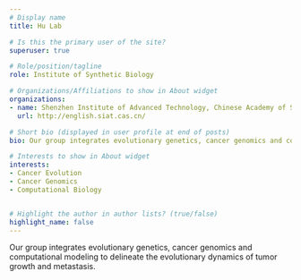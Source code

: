 ```yaml
---
# Display name
title: Hu Lab

# Is this the primary user of the site?
superuser: true

# Role/position/tagline
role: Institute of Synthetic Biology

# Organizations/Affiliations to show in About widget
organizations:
- name: Shenzhen Institute of Advanced Technology, Chinese Academy of Sciences
  url: http://english.siat.cas.cn/

# Short bio (displayed in user profile at end of posts)
bio: Our group integrates evolutionary genetics, cancer genomics and computational modeling to delineate the evolutionary dynamics of tumor growth and metastasis.

# Interests to show in About widget
interests:
- Cancer Evolution
- Cancer Genomics
- Computational Biology


# Highlight the author in author lists? (true/false)
highlight_name: false
---
```


Our group integrates evolutionary genetics, cancer genomics and computational modeling to delineate the evolutionary dynamics of tumor growth and metastasis.
